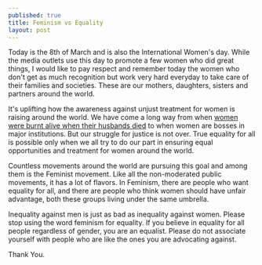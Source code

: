 ```yaml
---
published: true
title: Feminism vs Equality
layout: post
---
```


Today is the 8th of March and is also the International Women's day. While the media outlets use this day to promote a few women who did great things, I would like to pay respect and remember today the women who don't get as much recognition but work very hard everyday to take care of their families and societies. These are our mothers, daughters, sisters and partners around the world.

It's uplifting how the awareness against unjust treatment for women is raising around the world. We have come a long way from when [women were burnt alive when their husbands died][1] to when women are bosses in major institutions. But our struggle for justice is not over. True equality for all is possible only when we all try to do our part in ensuring equal opportunities and treatment for women around the world.

Countless movements around the world are pursuing this goal and among them is the Feminist movement. Like all the non-moderated public movements, it has a lot of flavors. In Feminism, there are people who want equality for all, and there are people who think women should have unfair advantage, both these groups living under the same umbrella.

Inequality against men is just as bad as inequality against women. Please stop using the word feminism for equality. If you believe in equality for all people regardless of gender, you are an equalist. Please do not associate yourself with people who are like the ones you are advocating against.

Thank You.

[1]: https://en.wikipedia.org/wiki/Sati_(practice)
